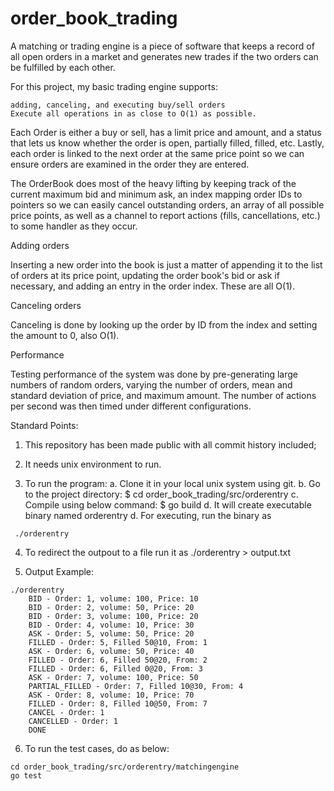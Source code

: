 # order_book_trading
A matching or trading engine is a piece of software that keeps a record of all open orders in a market and generates new trades if the two orders can be fulfilled by each other.

For this project, my basic trading engine supports:

    adding, canceling, and executing buy/sell orders
    Execute all operations in as close to O(1) as possible.
    
Each Order is either a buy or sell, has a limit price and amount, and a status that lets us know whether the order is open, partially filled, filled, etc. 
Lastly, each order is linked to the next order at the same price point so we can ensure orders are examined in the order they are entered.

The OrderBook does most of the heavy lifting by keeping track of the current maximum bid and minimum ask, an index mapping order IDs to pointers so we can easily cancel outstanding orders, an array of all possible price points, as well as a channel to report actions (fills, cancellations, etc.) to some handler as they occur.

Adding orders

Inserting a new order into the book is just a matter of appending it to the list of orders at its price point, updating the order book's bid or ask if necessary, and adding an entry in the order index. These are all O(1).

Canceling orders

Canceling is done by looking up the order by ID from the index and setting the amount to 0, also O(1). 

Performance

Testing performance of the system was done by pre-generating large numbers of random orders, varying the number of orders, mean and standard deviation of price, and maximum amount. The number of actions per second was then timed under different configurations.

Standard Points:

   1. This repository has been made public with all commit history included;

   2. It needs unix environment to run.
    
   3. To run the program: a. Clone it in your local unix system using git. b. Go to the project directory: $ cd        order_book_trading/src/orderentry c. Compile using below command: $ go build d. It will create executable binary named orderentry d. For executing, run the binary as  

     ./orderentry
    
   4. To redirect the outpout to a file run it as ./orderentry > output.txt
    
   5. Output Example:
   
    ./orderentry
        BID - Order: 1, volume: 100, Price: 10
        BID - Order: 2, volume: 50, Price: 20
        BID - Order: 3, volume: 100, Price: 20
        BID - Order: 4, volume: 10, Price: 30
        ASK - Order: 5, volume: 50, Price: 20
        FILLED - Order: 5, Filled 50@10, From: 1
        ASK - Order: 6, volume: 50, Price: 40
        FILLED - Order: 6, Filled 50@20, From: 2
        FILLED - Order: 6, Filled 0@20, From: 3
        ASK - Order: 7, volume: 100, Price: 50
        PARTIAL_FILLED - Order: 7, Filled 10@30, From: 4
        ASK - Order: 8, volume: 10, Price: 70
        FILLED - Order: 8, Filled 10@50, From: 7
        CANCEL - Order: 1
        CANCELLED - Order: 1
        DONE
        
   6. To run the test cases, do as below:
    
    cd order_book_trading/src/orderentry/matchingengine
    go test


